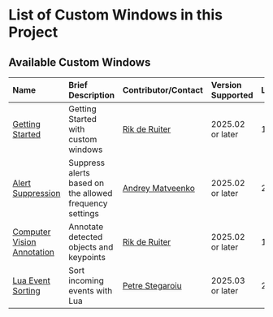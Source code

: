 # List of Custom Windows in this Project

## Available Custom Windows

| Name | Brief Description | Contributor/Contact | Version Supported | Last Update | Code file |
| :--- | :--- | :-- | :-- | :-- | :-- |
| [Getting Started](./Getting%20Started/README.md) | Getting Started with custom windows | [Rik de Ruiter](https://github.com/riksas) | 2025.02 <br>or later | 13JAN2025 | [Getting Started](./Getting%20Started/custom_window.py) |
| [Alert Suppression](./Alert%20Suppression/README.md) | Suppress alerts based on the allowed frequency settings | [Andrey Matveenko](https://github.com/keeper7kaSAS) | 2025.02 <br>or later | 29JAN2025 | [Alert Suppression](./Alert%20Suppression/alert_suppression.lua) |
| [Computer Vision Annotation](./Computer%20Vision%20Annotation/README.md) | Annotate detected objects and keypoints | [Rik de Ruiter](https://github.com/riksas) | 2025.02 <br>or later | 14JAN2025 | [Computer Vision Annotation](./Computer%20Vision%20Annotation/espconfig_to_markdown.py) |
| [Lua Event Sorting](./Lua%20Event%20Sorting/README.md) | Sort incoming events with Lua | [Petre Stegaroiu](https://github.com/PetreStegaroiu) | 2025.03 <br>or later | 25MAR2025 | [Lua Event Sorting](./Lua%20Event%20Sorting/files/EventSort.lua) |

